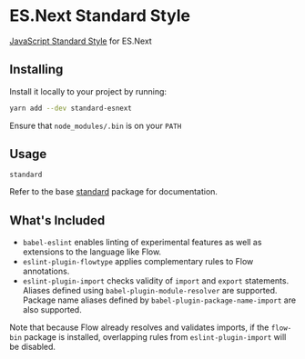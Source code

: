 # ES.Next Standard Style
[JavaScript Standard Style](https://github.com/feross/standard) for ES.Next

## Installing
Install it locally to your project by running:

```bash
yarn add --dev standard-esnext
```

Ensure that `node_modules/.bin` is on your `PATH`

## Usage
```
standard
```

Refer to the base [standard](https://github.com/feross/standard) package for
documentation.

## What's Included
* `babel-eslint` enables linting of experimental features as well
  as extensions to the language like Flow.
* `eslint-plugin-flowtype` applies complementary rules to Flow annotations.
* `eslint-plugin-import` checks validity of `import` and `export` statements.
  Aliases defined using `babel-plugin-module-resolver` are supported. Package
  name aliases defined by `babel-plugin-package-name-import` are also
  supported.

Note that because Flow already resolves and validates imports, if the `flow-bin`
package is installed, overlapping rules from `eslint-plugin-import` will be
disabled.
